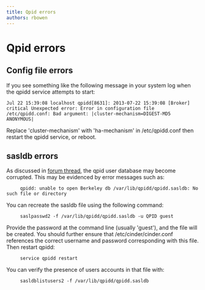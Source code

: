 ```yaml
---
title: Qpid errors
authors: rbowen
---
```


# Qpid errors

## Config file errors

If you see something like the following message in your system log when the qpidd service attempts to start:

    Jul 22 15:39:08 localhost qpidd[8631]: 2013-07-22 15:39:08 [Broker] critical Unexpected error: Error in configuration file /etc/qpidd.conf: Bad argument: |cluster-mechanism=DIGEST-MD5 ANONYMOUS|

Replace 'cluster-mechanism' with 'ha-mechanism' in /etc/qpidd.conf then restart the qpidd service, or reboot.

## sasldb errors

As discussed in [forum thread](http://rdoproject.org/forum/discussion/293/error-on-openstack-status#Item_5|this), the qpid user database may become corrupted. This may be evidenced by error messages such as:

         qpidd: unable to open Berkeley db /var/lib/qpidd/qpidd.sasldb: No such file or directory

You can recreate the sasldb file using the following command:

         saslpasswd2 -f /var/lib/qpidd/qpidd.sasldb -u QPID guest

Provide the password at the command line (usually 'guest'), and the file will be created. You should further ensure that /etc/cinder/cinder.conf references the correct username and password corresponding with this file. Then restart qpidd:

         service qpidd restart

You can verify the presence of users accounts in that file with:

         sasldblistusers2 -f /var/lib/qpidd/qpidd.sasldb
